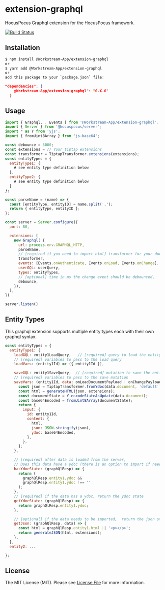 # extension-graphql

 HocusPocus Graphql extension for the HocusPocus framework.

 [![Build Status](https://github.com/Workstream-App/workstream-extension/actions/workflows/build.yml/badge.svg)](https://github.com/Workstream-App/workstream-extension/actions)

## Installation

```bash
$ npm install @Workstream-App/extension-graphql
or
$ yarn add @Workstream-App/extension-graphql
or
add this package to your `package.json` file:
```

```json
"dependencies": {
    @Workstream-App/extension-graphql": "0.X.0"
  }
```

## Usage

```js
import { Graphql, , Events } from '@Workstream-App/extension-graphql';
import { Server } from '@hocuspocus/server';
import * as Y from 'yjs';
import { fromUint8Array } from 'js-base64';

const debounce = 5000;
const extensions = // Your tiptap extensions
const transformer = TiptapTransformer.extensions(extensions);
const entityTypes = {
  entityType1: {
    # see entity type definition below
  },
  entityType2: {
    # see entity type definition below
  }
};

const parseName = (name) => {
  const [entityType, entityID] = name.split('.');
  return { entityType, entityID };
};

const server = Server.configure({
  port: 80,

  extensions: [
    new Graphql( {
      url: process.env.GRAPHQL_HTTP,
      parseName,
      // [required if you need to import html] transformer for your document extensions,
      transformer,
      events: [Events.onAuthenticate, Events.onLoad, Events.onChange],
      userGQL: userQuery,
      types: entityTypes,
      // [optional] time in ms the change event should be debounced,
      debounce,
    }),
  ],
})

server.listen()

```

## Entity Types

This graphql extension supports multiple entity types each with their own graphql syntax.

```js
const entityTypes = {
  entityType1: {
    loadGQL: entity1LoadQuery,   // [required] query to load the entity
    // [required] variables to pass to the load query
    loadVars: (entity1Id) => ({ entity1Id }),

    saveGQL: entity1SaveQuery,  // [required] mutation to save the entity
    // [required] variables to pass to the save mutation
    saveVars: (entity1Id, data: onLoadDocumentPayload | onChangePayload ) => {
      const json = TiptapTransformer.fromYdoc(data.document, 'default');
      const html = generateHTML(json, extensions);
      const documentState = Y.encodeStateAsUpdate(data.document);
      const base64Encoded = fromUint8Array(documentState);
      return {
        input: {
          id: entity1Id,
          content: {
            html,
            json: JSON.stringify(json),
            ydoc: base64Encoded,
          },
        },
      };
    },

    // [required] after data is loaded from the server,
    // Does this data have a ydoc (there is an option to import if needed)
    hasYdocState: (graphQlResp) => {
      return (
        graphQlResp.entity1.ydoc &&
        graphQlResp.entity1.ydoc !== ''
      );
    },
    // [required] if the data has a ydoc, return the ydoc state
    getYdocState: (graphQlResp) => {
      return graphQlResp.entity1.ydoc;
    },

    // [optional] if the data needs to be imported,  return the json state
    getJson: (graphQlResp, data) => {
      const html = graphQlResp.entity1.html || '<p></p>';
      return generateJSON(html, extensions);
    },
  },
  entity2: ...

};
```

## License

The MIT License (MIT). Please see [License File](LICENSE.md) for more information.
